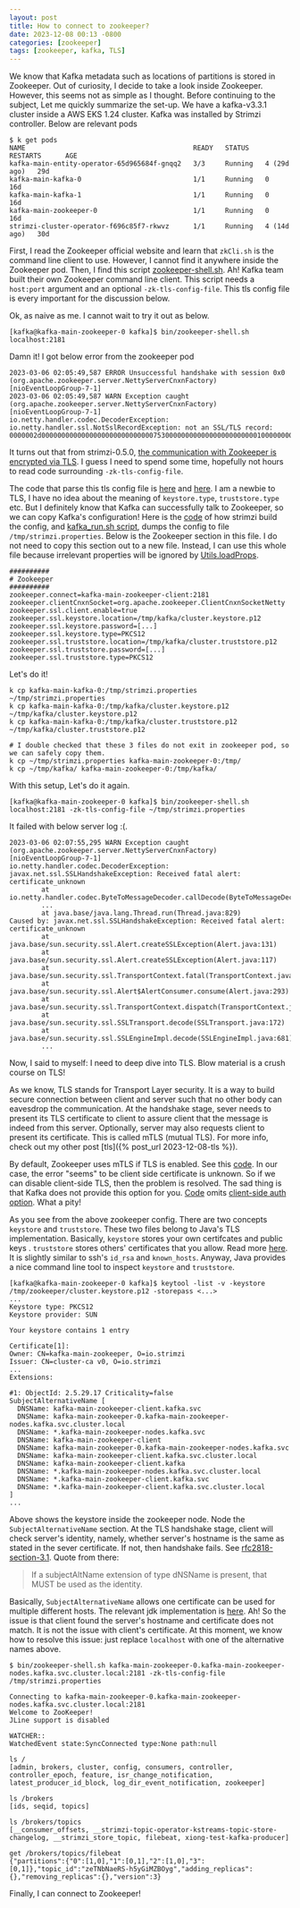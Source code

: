 ```yaml
---
layout: post
title: How to connect to zookeeper?
date: 2023-12-08 00:13 -0800
categories: [zookeeper]
tags: [zookeeper, kafka, TLS]
---
```


<!-- END doctoc generated TOC please keep comment here to allow auto update -->

We know that Kafka metadata such as locations of partitions is stored in
Zookeeper. Out of curiosity, I decide to take a look inside Zookeeper. However,
this seems not as simple as I thought. Before continuing to the subject, Let me
quickly summarize the set-up. We have a kafka-v3.3.1 cluster inside a AWS EKS
1.24 cluster. Kafka was installed by Strimzi controller. Below are relevant
pods

```
$ k get pods
NAME                                          READY   STATUS    RESTARTS      AGE
kafka-main-entity-operator-65d965684f-gnqq2   3/3     Running   4 (29d ago)   29d
kafka-main-kafka-0                            1/1     Running   0             16d
kafka-main-kafka-1                            1/1     Running   0             16d
kafka-main-zookeeper-0                        1/1     Running   0             16d
strimzi-cluster-operator-f696c85f7-rkwvz      1/1     Running   4 (14d ago)   30d
```

First, I read the Zookeeper official website and learn that `zkCli.sh` is the
command line client to use. However, I cannot find it anywhere inside the
Zookeeper pod. Then, I find this script
[zookeeper-shell.sh](https://github.com/apache/kafka/blob/1ae6405c479636bc0a4e0ffda91c82ea3bd3a761/bin/zookeeper-shell.sh#L23-L23).
Ah! Kafka team built their own Zookeeper command line client. This script needs
a `host:port` argument and an optional `-zk-tls-config-file`. This tls config
file is every important for the discussion below.

Ok, as naive as me. I cannot wait to try it out as below.

```
[kafka@kafka-main-zookeeper-0 kafka]$ bin/zookeeper-shell.sh localhost:2181
```

Damn it! I got below error from the zookeeper pod

```
2023-03-06 02:05:49,587 ERROR Unsuccessful handshake with session 0x0 (org.apache.zookeeper.server.NettyServerCnxnFactory) [nioEventLoopGroup-7-1]
2023-03-06 02:05:49,587 WARN Exception caught (org.apache.zookeeper.server.NettyServerCnxnFactory) [nioEventLoopGroup-7-1]
io.netty.handler.codec.DecoderException: io.netty.handler.ssl.NotSslRecordException: not an SSL/TLS record: 0000002d000000000000000000000000000075300000000000000000000000100000000000000000000000000000000000
```

It turns out that from strimzi-0.5.0,
[the communication with Zookeeper is encrypted via TLS](https://github.com/strimzi/strimzi-kafka-operator/issues/673).
I guess I need to spend some time, hopefully not hours to read code surrounding
`-zk-tls-config-file`.

The code that parse this tls config file is
[here](https://github.com/apache/kafka/blob/1ae6405c479636bc0a4e0ffda91c82ea3bd3a761/core/src/main/scala/kafka/admin/ZkSecurityMigrator.scala#L128-L128)
and
[here](https://github.com/apache/kafka/blob/1ae6405c479636bc0a4e0ffda91c82ea3bd3a761/core/src/main/scala/kafka/server/KafkaConfig.scala#L321-L321).
I am a newbie to TLS, I have no idea about the meaning of `keystore.type`,
`truststore.type` etc. But I definitely know that Kafka can successfully talk
to Zookeeper, so we can copy Kafka's configuration! Here is the
[code](https://github.com/strimzi/strimzi-kafka-operator/blob/f7f6e901810af1df1b9f437b7bd3d0c722a58510/cluster-operator/src/main/java/io/strimzi/operator/cluster/model/KafkaBrokerConfigurationBuilder.java#L188-L188)
of how strimzi build the config, and
[kafka_run.sh script](https://github.com/strimzi/strimzi-kafka-operator/blob/f7f6e901810af1df1b9f437b7bd3d0c722a58510/docker-images/kafka-based/kafka/scripts/kafka_run.sh#L52-L52),
dumps the config to file `/tmp/strimzi.properties`. Below is the Zookeeper
section in this file. I do not need to copy this section out to a new file.
Instead, I can use this whole file because irrelevant properties will be
ignored by
[Utils.loadProps](https://github.com/apache/kafka/blob/1ae6405c479636bc0a4e0ffda91c82ea3bd3a761/core/src/main/scala/kafka/admin/ZkSecurityMigrator.scala#L128-L128).

```
##########
# Zookeeper
##########
zookeeper.connect=kafka-main-zookeeper-client:2181
zookeeper.clientCnxnSocket=org.apache.zookeeper.ClientCnxnSocketNetty
zookeeper.ssl.client.enable=true
zookeeper.ssl.keystore.location=/tmp/kafka/cluster.keystore.p12
zookeeper.ssl.keystore.password=[...]
zookeeper.ssl.keystore.type=PKCS12
zookeeper.ssl.truststore.location=/tmp/kafka/cluster.truststore.p12
zookeeper.ssl.truststore.password=[...]
zookeeper.ssl.truststore.type=PKCS12
```

Let's do it!

```
k cp kafka-main-kafka-0:/tmp/strimzi.properties ~/tmp/strimzi.properties
k cp kafka-main-kafka-0:/tmp/kafka/cluster.keystore.p12 ~/tmp/kafka/cluster.keystore.p12
k cp kafka-main-kafka-0:/tmp/kafka/cluster.truststore.p12 ~/tmp/kafka/cluster.truststore.p12

# I double checked that these 3 files do not exit in zookeeper pod, so we can safely copy them.
k cp ~/tmp/strimzi.properties kafka-main-zookeeper-0:/tmp/
k cp ~/tmp/kafka/ kafka-main-zookeeper-0:/tmp/kafka/
```

With this setup, Let's do it again.

```
[kafka@kafka-main-zookeeper-0 kafka]$ bin/zookeeper-shell.sh localhost:2181 -zk-tls-config-file ~/tmp/strimzi.properties
```

It failed with below server log :(.

```
2023-03-06 02:07:55,295 WARN Exception caught (org.apache.zookeeper.server.NettyServerCnxnFactory) [nioEventLoopGroup-7-1]
io.netty.handler.codec.DecoderException: javax.net.ssl.SSLHandshakeException: Received fatal alert: certificate_unknown
        at io.netty.handler.codec.ByteToMessageDecoder.callDecode(ByteToMessageDecoder.java:480)
        ...
        at java.base/java.lang.Thread.run(Thread.java:829)
Caused by: javax.net.ssl.SSLHandshakeException: Received fatal alert: certificate_unknown
        at java.base/sun.security.ssl.Alert.createSSLException(Alert.java:131)
        at java.base/sun.security.ssl.Alert.createSSLException(Alert.java:117)
        at java.base/sun.security.ssl.TransportContext.fatal(TransportContext.java:340)
        at java.base/sun.security.ssl.Alert$AlertConsumer.consume(Alert.java:293)
        at java.base/sun.security.ssl.TransportContext.dispatch(TransportContext.java:186)
        at java.base/sun.security.ssl.SSLTransport.decode(SSLTransport.java:172)
        at java.base/sun.security.ssl.SSLEngineImpl.decode(SSLEngineImpl.java:681)
        ...
```

Now, I said to myself: I need to deep dive into TLS. Blow material is a crush
course on TLS!

As we know, TLS stands for Transport Layer security. It is a way to build
secure connection between client and server such that no other body can
eavesdrop the communication. At the handshake stage, sever needs to present its
TLS certificate to client to assure client that the message is indeed from this
server. Optionally, server may also requests client to present its certificate.
This is called mTLS (mutual TLS). For more info, check out my other post
[tls]({% post_url 2023-12-08-tls %}).

By default, Zookeeper uses mTLS if TLS is enabled. See this
[code](https://github.com/apache/zookeeper/blob/df320056140a49423718ee6f0a7c35538281176e/zookeeper-server/src/main/java/org/apache/zookeeper/common/X509Util.java#L129-L141).
In our case, the error "seems" to be client side certificate is unknown. So if
we can disable client-side TLS, then the problem is resolved. The sad thing is
that Kafka does not provide this option for you.
[Code](https://github.com/apache/kafka/blob/1ae6405c479636bc0a4e0ffda91c82ea3bd3a761/core/src/main/scala/kafka/server/KafkaConfig.scala#L321-L321)
omits
[client-side auth option](https://github.com/apache/zookeeper/blob/df320056140a49423718ee6f0a7c35538281176e/zookeeper-server/src/main/java/org/apache/zookeeper/common/X509Util.java#L163).
What a pity!

As you see from the above zookeeper config. There are two concepts `keystore`
and `truststore`. These two files belong to Java's TLS implementation.
Basically, `keystore` stores your own certifcates and public keys .
`truststore` stores others' certificates that you allow. Read more
[here](https://www.baeldung.com/java-keystore-truststore-difference). It is
slightly similar to ssh's `id_rsa` and `known_hosts`. Anyway, Java provides a
nice command line tool to inspect `keystore` and `truststore`.

```
[kafka@kafka-main-zookeeper-0 kafka]$ keytool -list -v -keystore /tmp/zookeeper/cluster.keystore.p12 -storepass <...>
...
Keystore type: PKCS12
Keystore provider: SUN

Your keystore contains 1 entry

Certificate[1]:
Owner: CN=kafka-main-zookeeper, O=io.strimzi
Issuer: CN=cluster-ca v0, O=io.strimzi
...
Extensions:

#1: ObjectId: 2.5.29.17 Criticality=false
SubjectAlternativeName [
  DNSName: kafka-main-zookeeper-client.kafka.svc
  DNSName: kafka-main-zookeeper-0.kafka-main-zookeeper-nodes.kafka.svc.cluster.local
  DNSName: *.kafka-main-zookeeper-nodes.kafka.svc
  DNSName: kafka-main-zookeeper-client
  DNSName: kafka-main-zookeeper-0.kafka-main-zookeeper-nodes.kafka.svc
  DNSName: kafka-main-zookeeper-client.kafka.svc.cluster.local
  DNSName: kafka-main-zookeeper-client.kafka
  DNSName: *.kafka-main-zookeeper-nodes.kafka.svc.cluster.local
  DNSName: *.kafka-main-zookeeper-client.kafka.svc
  DNSName: *.kafka-main-zookeeper-client.kafka.svc.cluster.local
]
...
```

Above shows the keystore inside the zookeeper node. Node the
`SubjectAlternativeName` section. At the TLS handshake stage, client will check
server's identity, namely, whether server's hostname is the same as stated in
the sever certificate. If not, then handshake fails. See
[rfc2818-section-3.1](https://datatracker.ietf.org/doc/html/rfc2818#section-3.1).
Quote from there:

> If a subjectAltName extension of type dNSName is present, that MUST be used
> as the identity.

Basically, `SubjectAlternativeName` allows one certificate can be used for
multiple different hosts. The relevant jdk implementation is
[here](https://github.com/openjdk/jdk/blob/dc08216f0ef55970c96df43bcc86ebd5792d486e/src/java.base/share/classes/sun/security/ssl/X509TrustManagerImpl.java#L457-L457).
Ah! So the issue is that client found the server's hostname and certificate
does not match. It is not the issue with client's certificate. At this moment,
we know how to resolve this issue: just replace `localhost` with one of the
alternative names above.

```
$ bin/zookeeper-shell.sh kafka-main-zookeeper-0.kafka-main-zookeeper-nodes.kafka.svc.cluster.local:2181 -zk-tls-config-file /tmp/strimzi.properties

Connecting to kafka-main-zookeeper-0.kafka-main-zookeeper-nodes.kafka.svc.cluster.local:2181
Welcome to ZooKeeper!
JLine support is disabled

WATCHER::
WatchedEvent state:SyncConnected type:None path:null

ls /
[admin, brokers, cluster, config, consumers, controller, controller_epoch, feature, isr_change_notification, latest_producer_id_block, log_dir_event_notification, zookeeper]

ls /brokers
[ids, seqid, topics]

ls /brokers/topics
[__consumer_offsets, __strimzi-topic-operator-kstreams-topic-store-changelog, __strimzi_store_topic, filebeat, xiong-test-kafka-producer]

get /brokers/topics/filebeat
{"partitions":{"0":[1,0],"1":[0,1],"2":[1,0],"3":[0,1]},"topic_id":"zeTNbNaeRS-h5yGiMZBOyg","adding_replicas":{},"removing_replicas":{},"version":3}
```

Finally, I can connect to Zookeeper!
